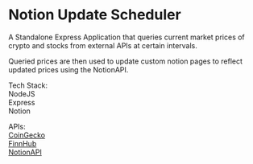 # Notion Update Scheduler

A Standalone Express Application that queries current market prices of crypto and stocks from external APIs at certain intervals.

Queried prices are then used to update custom notion pages to reflect updated prices using the NotionAPI.

Tech Stack:  
NodeJS  
Express  
Notion  

APIs:  
[CoinGecko](https://www.coingecko.com/en/api)  
[FinnHub](https://finnhub.io/docs/api)  
[NotionAPI](https://developers.notion.com)  